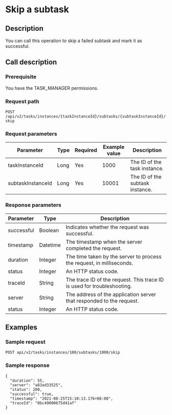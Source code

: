 Skip a subtask 
===================================



Description 
--------------------------------

You can call this operation to skip a failed subtask and mark it as successful.

Call description 
-------------------------------------

### Prerequisite 

You have the TASK_MANAGER permissions.

### Request path 

`POST /api/v2/tasks/instances/{taskInstanceId}/subtasks/{subtaskInstanceId}/skip`

### Request parameters 



|     Parameter     | Type | Required | Example value |           Description           |
|-------------------|------|----------|---------------|---------------------------------|
| taskInstanceId    | Long | Yes      | 1000          | The ID of the task instance.    |
| subtaskInstanceId | Long | Yes      | 10001         | The ID of the subtask instance. |



### Response parameters 



| Parameter  |   Type   |                               Description                               |
|------------|----------|-------------------------------------------------------------------------|
| successful | Boolean  | Indicates whether the request was successful.                           |
| timestamp  | Datetime | The timestamp when the server completed the request.                    |
| duration   | Integer  | The time taken by the server to process the request, in milliseconds.   |
| status     | Integer  | An HTTP status code.                                                    |
| traceId    | String   | The trace ID of the request. This trace ID is used for troubleshooting. |
| server     | String   | The address of the application server that responded to the request.    |
| status     | Integer  | An HTTP status code.                                                    |



Examples 
-----------------------------

### Sample request 

`POST api/v2/tasks/instances/100/subtasks/1000/skip`

### Sample response 

```unknow
{
  "duration": 55,
  "server": "a83ad33525",
  "status": 200,
  "successful": true,
  "timestamp": "2021-08-25T15:10:13.176+08:00",
  "traceId": "0bc49000675d41af"
}
```


